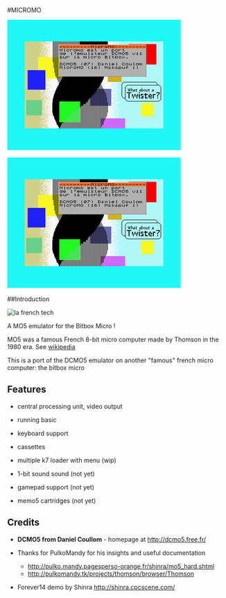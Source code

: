 #MICROMO

![Screenshot](https://raw.githubusercontent.com/makapuf/bitbox-micromo/master/screen.png)

![My first demo](https://raw.githubusercontent.com/makapuf/bitbox-micromo/master/screen.png)

##Introduction

![la french tech](http://www.lafrenchtech.com/sites/all/themes/frenchtech/img/logo.png)

A MO5 emulator for the Bitbox Micro !

MO5 was a famous French 8-bit micro computer made by Thomson in the 1980 era.
See [wikipedia](https://en.wikipedia.org/wiki/Thomson_MO5)

This is a port of the DCMO5 emulator on another "famous" french micro computer: the bitbox micro

## Features

 - central processing unit, video output
 - running basic
 - keyboard support
 - cassettes

 - multiple k7 loader with menu (wip)
 - 1-bit sound sound (not yet)
 - gamepad support (not yet)
 - memo5 cartridges (not yet)

## Credits

 - **DCMO5 from Daniel Coullom** - homepage at http://dcmo5.free.fr/

 - Thanks for PulkoMandy for his insights and useful documentation
	- http://pulko.mandy.pagesperso-orange.fr/shinra/mo5_hard.shtml
	- http://pulkomandy.tk/projects/thomson/browser/Thomson

 - Forever14 demo by Shinra http://shinra.cpcscene.com/
